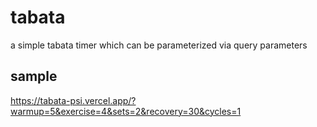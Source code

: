 # tabata
a simple tabata timer which can be parameterized via query parameters

## sample
https://tabata-psi.vercel.app/?warmup=5&exercise=4&sets=2&recovery=30&cycles=1
